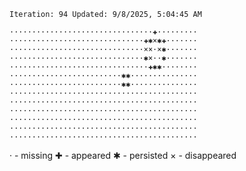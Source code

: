 `Iteration: 94 Updated: 9/8/2025, 5:04:45 AM`
<!-- GOL_START -->
`································✚·········`</br>
`······························✚✱×✱✚·······`</br>
`······························××·×✱·······`</br>
`······························✱×··✱·······`</br>
`·······························✚✱✱········`</br>
`·························✱✱···············`</br>
`·························✱✱···············`</br>
`··········································`</br>
`··········································`</br>
`··········································`</br>
`··········································`</br>
`··········································`</br>
`··········································`</br>
<!-- GOL_END -->
· - missing
✚ - appeared
✱ - persisted
× - disappeared